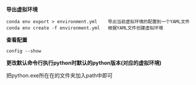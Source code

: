 **导出虚拟环境**

```
conda env export > environment.yml    导出当前虚拟环境的配置到一个YAML文件
conda env create -f environment.yml   根据YAML文件创建虚拟环境
```



**查看配置**

```shell
config --show
```



**更改默认命令行执行python时默认的python版本(对应的虚拟环境)**

把python.exe所在在的文件夹加入path中即可






